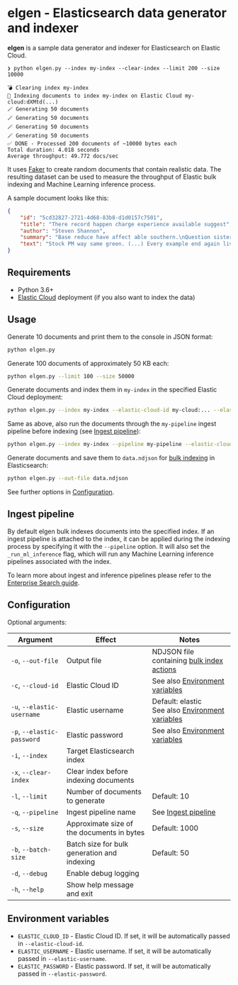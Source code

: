 # elgen - Elasticsearch data generator and indexer

**elgen** is a sample data generator and indexer for Elasticsearch on Elastic Cloud.

```
❯ python elgen.py --index my-index --clear-index --limit 200 --size 10000

💣 Clearing index my-index
📒 Indexing documents to index my-index on Elastic Cloud my-cloud:dXMtd(...)
🪄 Generating 50 documents
🪄 Generating 50 documents
🪄 Generating 50 documents
🪄 Generating 50 documents
✅ DONE - Processed 200 documents of ~10000 bytes each
Total duration: 4.018 seconds
Average throughput: 49.772 docs/sec
```

It uses [Faker](https://faker.readthedocs.io/) to create random documents that contain realistic data. The resulting dataset can be used to measure the throughput of Elastic bulk indexing and Machine Learning inference process.

A sample document looks like this:
```json
{
    "id": "5cd32827-2721-4d68-83b8-d1d0157c7501",
    "title": "There record happen charge experience available suggest",
    "author": "Steven Shannon",
    "summary": "Base reduce have affect able southern.\nQuestion sister stuff yet million. Especially few student before.",
    "text": "Stock PM way same green. (...) Every example end again live remember way."
}
```

## Requirements
* Python 3.6+
* [Elastic Cloud](https://www.elastic.co/cloud/) deployment (if you also want to index the data)

## Usage

Generate 10 documents and print them to the console in JSON format:
```sh
python elgen.py
```

Generate 100 documents of approximately 50 KB each:
```sh
python elgen.py --limit 100 --size 50000
```

Generate documents and index them in `my-index` in the specified Elastic Cloud deployment:
```sh
python elgen.py --index my-index --elastic-cloud-id my-cloud:... --elastic-username john --elastic-password doe123
```

Same as above, also run the documents through the `my-pipeline` ingest pipeline before indexing (see [Ingest pipeline](#ingest-pipeline)):
```sh
python elgen.py --index my-index --pipeline my-pipeline --elastic-cloud-id my-cloud:... --elastic-username john --elastic-password doe123
```

Generate documents and save them to `data.ndjson` for [bulk indexing](https://www.elastic.co/guide/en/elasticsearch/reference/current/docs-bulk.html) in Elasticsearch:
```sh
python elgen.py --out-file data.ndjson
```

See further options in [Configuration](#configuration).

## Ingest pipeline

By default elgen bulk indexes documents into the specified index. If an ingest pipeline is attached to the index, it can be applied during the indexing process by specifying it with the `--pipeline` option. It will also set the `_run_ml_inference` flag, which will run any Machine Learning inference pipelines associated with the index.

To learn more about ingest and inference pipelines please refer to the [Enterprise Search guide](https://www.elastic.co/guide/en/enterprise-search/current/ingest-pipelines.html).

## Configuration

Optional arguments:

| Argument | Effect | Notes |
|---|---|---|
| `-o`, `--out-file` | Output file | NDJSON file containing [bulk index actions](https://www.elastic.co/guide/en/elasticsearch/reference/current/docs-bulk.html) ||
| `-c`, `--cloud-id` | Elastic Cloud ID | See also [Environment variables](#environment-variables) |
| `-u`, `--elastic-username` | Elastic username | Default: elastic<br/>See also [Environment variables](#environment-variables) |
| `-p`, `--elastic-password` | Elastic password | See also [Environment variables](#environment-variables) |
| `-i`, `--index` | Target Elasticsearch index ||
| `-x`, `--clear-index` | Clear index before indexing documents |
| `-l`, `--limit` | Number of documents to generate | Default: 10 |
| `-q`, `--pipeline` | Ingest pipeline name | See [Ingest pipeline](#ingest-pipeline) |
| `-s`, `--size` | Approximate size of the documents in bytes | Default: 1000 |
| `-b`, `--batch-size` | Batch size for bulk generation and indexing | Default: 50 |
| `-d`, `--debug` | Enable debug logging ||
| `-h`, `--help` | Show help message and exit ||

## Environment variables

* `ELASTIC_CLOUD_ID` - Elastic Cloud ID. If set, it will be automatically passed in `--elastic-cloud-id`.
* `ELASTIC_USERNAME` - Elastic username. If set, it will be automatically passed in `--elastic-username`.
* `ELASTIC_PASSWORD` - Elastic password. If set, it will be automatically passed in `--elastic-password`.

